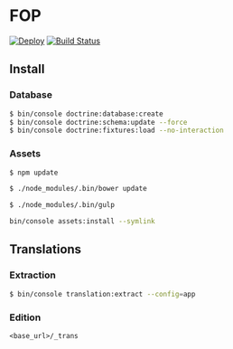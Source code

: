 # FOP

[![Deploy](https://www.herokucdn.com/deploy/button.png)](https://heroku.com/deploy?template=https://github.com/brieucthomas/fop)
[![Build Status](https://img.shields.io/travis/brieucthomas/fop/master.svg?style=flat-square)](https://travis-ci.org/brieucthomas/fop)

## Install

### Database

``` bash 
$ bin/console doctrine:database:create
$ bin/console doctrine:schema:update --force
$ bin/console doctrine:fixtures:load --no-interaction
```

### Assets

``` bash
$ npm update
```

``` bash
$ ./node_modules/.bin/bower update
```

``` bash
$ ./node_modules/.bin/gulp
```

``` bash
bin/console assets:install --symlink
```

## Translations

### Extraction

``` bash
$ bin/console translation:extract --config=app
```

### Edition

```
<base_url>/_trans
```
